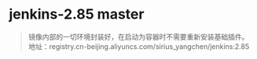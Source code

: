 # jenkins-2.85 master
> 镜像内部的一切环境封装好，在启动为容器时不需要重新安装基础插件。
> 地址：registry.cn-beijing.aliyuncs.com/sirius_yangchen/jenkins:2.85
